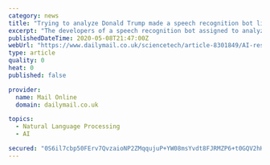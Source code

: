 ```yaml
---
category: news
title: "Trying to analyze Donald Trump made a speech recognition bot literally CRASH - and the only way to make it work properly was to strip out its grammar and syntax tools"
excerpt: "The developers of a speech recognition bot assigned to analyze the public statements of politicians hit a major stumbling block when it tried to make sense of Donald Trump."
publishedDateTime: 2020-05-08T21:47:00Z
webUrl: "https://www.dailymail.co.uk/sciencetech/article-8301849/AI-researcher-remove-basic-grammar-tools-software-understand-Donald-Trump.html"
type: article
quality: 0
heat: 0
published: false

provider:
  name: Mail Online
  domain: dailymail.co.uk

topics:
  - Natural Language Processing
  - AI

secured: "0S6il7cbp50FErv7QvzaioNP2ZMqqujuP+YW08msYvdt8FJRMZP6+t0GQV2hH1NqxxLcDEeZZmV4rzGa5IyhR0VaQ2bYInmh2mRIrHMEINlF/VeAjsmyIzb8fXZZNUkmCtWc5sX/ciQvCi77BXIWZ2F25H8nHSid8STexOo8OdGmjnm3EPs7U/m0YlomHPOcoaVb0gPVe3wY3oeC/n5cbb5npNh4z/tsRU8hWaxpD5KfUpuFq7Z8sTXQnWzZX9C3XfBAN/MMyT4UV5DLRmEv5TA/4NekNeQCU3wAp1IJ11p1HqXcisuMZYVB2I5NR5vs148iZ6sHfiPL9y05+413HMlt7BlRqJd5FLKyUYa4/Q18vD9+69zH6f0euYd47bOeGg37NZDMWPhwopTxQWJmk5eMAgLOyEabvbOpD8UsQkGf+3i+Ri+nYbsiSxhvKStQ3sv3sN8FHSZRY8+BT7gzV7PJkL/reJjGuBRRwdVhvP0=;61/6e0NXN4sVWZEfqFn2nA=="
---
```


